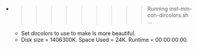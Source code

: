 * >>>>>>>>> Running inst-min-con-dircolors.sh ...
  * Set dircolors to use  to make ls more beautiful.
  * Disk size = 1406300K. Space Used = 24K. Runtime = 00:00:00:00.
